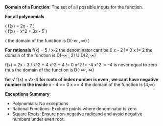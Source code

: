 
**Domain of a Function**: The set of all possible inputs for the function.

**For all polynomials** 

\( f(x) = 2x - 7 \)  
\( f(x) = x^2 + 3x - 5 \)

\( the domain of the function is D(-∞ , ∞) \)



**For rationals**
f(x) = 5 / x-2 
the denominator cant be 0
x - 2 != 0
x != 2
the domain of the function is D(-∞ , 2) U D(2, ∞)

f(x) = 2x - 3 / x^2 + 4
x^2 + 4 != 0
x^2 != -4
x^2 != -4 is never equal to zero thus the domain of the function is  D(-∞ , ∞)

**for √**
f(x) = √x-4
**for roots of index number is even , we cant have  negative number in the inside**
x - 4 >= 0
x >= 4
the domain of the function is \[4,∞)

**Exceptions Summary**:

- Polynomials: No exceptions
- Rational Functions: Exclude points where denominator is zero
- Square Roots: Ensure non-negative radicand and avoid negative numbers under even root.